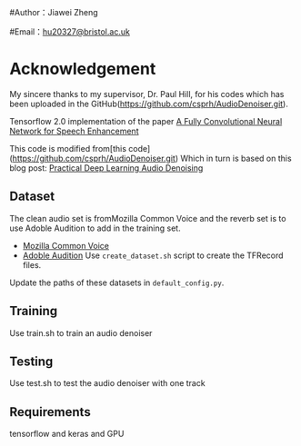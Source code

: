 #Author：Jiawei Zheng

#Email：hu20327@bristol.ac.uk

# Acknowledgement

My sincere thanks to my supervisor, Dr. Paul Hill, for his codes which has been uploaded in the GitHub(https://github.com/csprh/AudioDenoiser.git). 

Tensorflow 2.0 implementation of the paper [A Fully Convolutional Neural Network for Speech Enhancement](https://pdfs.semanticscholar.org/9ed8/e2f6c338f4e0d1ab0d8e6ab8b836ea66ae95.pdf)

This code is modified from[this code] (https://github.com/csprh/AudioDenoiser.git)
Which in turn is based on this blog post: [Practical Deep Learning Audio Denoising](https://medium.com/better-programming/practical-deep-learning-audio-denoising-79c1c1aea299)

## Dataset

The clean audio set is fromMozilla Common Voice and the reverb set is to use Adoble Audition to add in the training set.

- [Mozilla Common Voice](https://voice.mozilla.org/)
- [Adoble Audition](https://www.adobe.com/cn/products/audition.html)
Use ```create_dataset.sh``` script to create the TFRecord files. 

Update the paths of these datasets in ```default_config.py```.

## Training

Use train.sh to train an audio denoiser

## Testing

Use test.sh to test the audio denoiser with one track

## Requirements

tensorflow and keras and GPU

